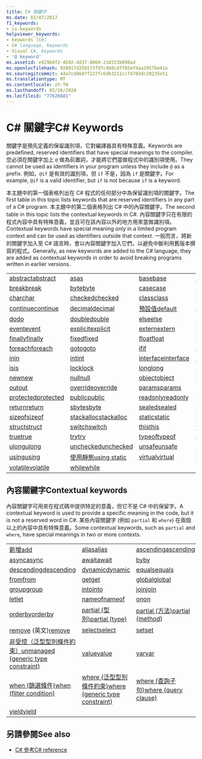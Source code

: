 ```yaml
---
title: C# 關鍵字
ms.date: 03/07/2017
f1_keywords:
- cs.keywords
helpviewer_keywords:
- keywords [C#]
- C# language, keywords
- Visual C#, keywords
- '@ keyword'
ms.assetid: e929b0f2-4b92-4d37-8060-23d323b098ad
ms.openlocfilehash: 928917d25b5f3f97c4b8cdff85efdaa1957be41e
ms.sourcegitcommit: 44a7cd8687f227fc6db3211ccf4783dc20235e51
ms.translationtype: MT
ms.contentlocale: zh-TW
ms.lasthandoff: 02/26/2020
ms.locfileid: "77626681"
---
```

# <a name="c-keywords"></a><span data-ttu-id="98ff0-102">C# 關鍵字</span><span class="sxs-lookup"><span data-stu-id="98ff0-102">C# Keywords</span></span>

<span data-ttu-id="98ff0-103">關鍵字是預先定義的保留識別項，它對編譯器具有特殊意義。</span><span class="sxs-lookup"><span data-stu-id="98ff0-103">Keywords are predefined, reserved identifiers that have special meanings to the compiler.</span></span> <span data-ttu-id="98ff0-104">您必須在關鍵字加上 `@` 做為前置詞，才能將它們當做程式中的識別項使用。</span><span class="sxs-lookup"><span data-stu-id="98ff0-104">They cannot be used as identifiers in your program unless they include `@` as a prefix.</span></span> <span data-ttu-id="98ff0-105">例如，`@if` 是有效的識別項，但 `if` 不是，因為 `if` 是關鍵字。</span><span class="sxs-lookup"><span data-stu-id="98ff0-105">For example, `@if` is a valid identifier, but `if` is not because `if` is a keyword.</span></span>  
  
 <span data-ttu-id="98ff0-106">本主題中的第一個表格列出在 C# 程式的任何部分中為保留識別項的關鍵字。</span><span class="sxs-lookup"><span data-stu-id="98ff0-106">The first table in this topic lists keywords that are reserved identifiers in any part of a C# program.</span></span> <span data-ttu-id="98ff0-107">本主題中的第二個表格列出 C# 中的內容關鍵字。</span><span class="sxs-lookup"><span data-stu-id="98ff0-107">The second table in this topic lists the contextual keywords in C#.</span></span> <span data-ttu-id="98ff0-108">內容關鍵字只在有限的程式內容中具有特殊意義，並且可在該內容以外的地方用來當做識別項。</span><span class="sxs-lookup"><span data-stu-id="98ff0-108">Contextual keywords have special meaning only in a limited program context and can be used as identifiers outside that context.</span></span> <span data-ttu-id="98ff0-109">一般而言，將新的關鍵字加入至 C# 語言時，會以內容關鍵字加入它們，以避免中斷利用舊版本撰寫的程式。</span><span class="sxs-lookup"><span data-stu-id="98ff0-109">Generally, as new keywords are added to the C# language, they are added as contextual keywords in order to avoid breaking programs written in earlier versions.</span></span>  
  
|||||  
|---|---|---|---|  
|[<span data-ttu-id="98ff0-110">abstract</span><span class="sxs-lookup"><span data-stu-id="98ff0-110">abstract</span></span>](abstract.md)|[<span data-ttu-id="98ff0-111">as</span><span class="sxs-lookup"><span data-stu-id="98ff0-111">as</span></span>](../operators/type-testing-and-cast.md#as-operator)|[<span data-ttu-id="98ff0-112">base</span><span class="sxs-lookup"><span data-stu-id="98ff0-112">base</span></span>](base.md)|[<span data-ttu-id="98ff0-113">bool</span><span class="sxs-lookup"><span data-stu-id="98ff0-113">bool</span></span>](../builtin-types/bool.md)|  
|[<span data-ttu-id="98ff0-114">break</span><span class="sxs-lookup"><span data-stu-id="98ff0-114">break</span></span>](break.md)|[<span data-ttu-id="98ff0-115">byte</span><span class="sxs-lookup"><span data-stu-id="98ff0-115">byte</span></span>](../builtin-types/integral-numeric-types.md)|[<span data-ttu-id="98ff0-116">case</span><span class="sxs-lookup"><span data-stu-id="98ff0-116">case</span></span>](switch.md)|[<span data-ttu-id="98ff0-117">catch</span><span class="sxs-lookup"><span data-stu-id="98ff0-117">catch</span></span>](try-catch.md)|  
|[<span data-ttu-id="98ff0-118">char</span><span class="sxs-lookup"><span data-stu-id="98ff0-118">char</span></span>](../builtin-types/char.md)|[<span data-ttu-id="98ff0-119">checked</span><span class="sxs-lookup"><span data-stu-id="98ff0-119">checked</span></span>](checked.md)|[<span data-ttu-id="98ff0-120">class</span><span class="sxs-lookup"><span data-stu-id="98ff0-120">class</span></span>](class.md)|[<span data-ttu-id="98ff0-121">const</span><span class="sxs-lookup"><span data-stu-id="98ff0-121">const</span></span>](const.md)|  
|[<span data-ttu-id="98ff0-122">continue</span><span class="sxs-lookup"><span data-stu-id="98ff0-122">continue</span></span>](continue.md)|[<span data-ttu-id="98ff0-123">decimal</span><span class="sxs-lookup"><span data-stu-id="98ff0-123">decimal</span></span>](../builtin-types/floating-point-numeric-types.md)|[<span data-ttu-id="98ff0-124">預設值</span><span class="sxs-lookup"><span data-stu-id="98ff0-124">default</span></span>](default.md)|[<span data-ttu-id="98ff0-125">delegate</span><span class="sxs-lookup"><span data-stu-id="98ff0-125">delegate</span></span>](../builtin-types/reference-types.md)|  
|[<span data-ttu-id="98ff0-126">do</span><span class="sxs-lookup"><span data-stu-id="98ff0-126">do</span></span>](do.md)|[<span data-ttu-id="98ff0-127">double</span><span class="sxs-lookup"><span data-stu-id="98ff0-127">double</span></span>](../builtin-types/floating-point-numeric-types.md)|[<span data-ttu-id="98ff0-128">else</span><span class="sxs-lookup"><span data-stu-id="98ff0-128">else</span></span>](if-else.md)|[<span data-ttu-id="98ff0-129">enum</span><span class="sxs-lookup"><span data-stu-id="98ff0-129">enum</span></span>](../builtin-types/enum.md)|  
|[<span data-ttu-id="98ff0-130">event</span><span class="sxs-lookup"><span data-stu-id="98ff0-130">event</span></span>](event.md)|[<span data-ttu-id="98ff0-131">explicit</span><span class="sxs-lookup"><span data-stu-id="98ff0-131">explicit</span></span>](../operators/user-defined-conversion-operators.md)|[<span data-ttu-id="98ff0-132">extern</span><span class="sxs-lookup"><span data-stu-id="98ff0-132">extern</span></span>](extern.md)|[<span data-ttu-id="98ff0-133">false</span><span class="sxs-lookup"><span data-stu-id="98ff0-133">false</span></span>](../builtin-types/bool.md)|  
|[<span data-ttu-id="98ff0-134">finally</span><span class="sxs-lookup"><span data-stu-id="98ff0-134">finally</span></span>](try-finally.md)|[<span data-ttu-id="98ff0-135">fixed</span><span class="sxs-lookup"><span data-stu-id="98ff0-135">fixed</span></span>](fixed-statement.md)|[<span data-ttu-id="98ff0-136">float</span><span class="sxs-lookup"><span data-stu-id="98ff0-136">float</span></span>](../builtin-types/floating-point-numeric-types.md)|[<span data-ttu-id="98ff0-137">for</span><span class="sxs-lookup"><span data-stu-id="98ff0-137">for</span></span>](for.md)|  
|[<span data-ttu-id="98ff0-138">foreach</span><span class="sxs-lookup"><span data-stu-id="98ff0-138">foreach</span></span>](foreach-in.md)|[<span data-ttu-id="98ff0-139">goto</span><span class="sxs-lookup"><span data-stu-id="98ff0-139">goto</span></span>](goto.md)|[<span data-ttu-id="98ff0-140">if</span><span class="sxs-lookup"><span data-stu-id="98ff0-140">if</span></span>](if-else.md)|[<span data-ttu-id="98ff0-141">implicit</span><span class="sxs-lookup"><span data-stu-id="98ff0-141">implicit</span></span>](../operators/user-defined-conversion-operators.md)|  
|[<span data-ttu-id="98ff0-142">in</span><span class="sxs-lookup"><span data-stu-id="98ff0-142">in</span></span>](in.md)|[<span data-ttu-id="98ff0-143">int</span><span class="sxs-lookup"><span data-stu-id="98ff0-143">int</span></span>](../builtin-types/integral-numeric-types.md)|[<span data-ttu-id="98ff0-144">interface</span><span class="sxs-lookup"><span data-stu-id="98ff0-144">interface</span></span>](interface.md)|[<span data-ttu-id="98ff0-145">internal</span><span class="sxs-lookup"><span data-stu-id="98ff0-145">internal</span></span>](internal.md)|
|[<span data-ttu-id="98ff0-146">is</span><span class="sxs-lookup"><span data-stu-id="98ff0-146">is</span></span>](is.md)|[<span data-ttu-id="98ff0-147">lock</span><span class="sxs-lookup"><span data-stu-id="98ff0-147">lock</span></span>](lock-statement.md)|[<span data-ttu-id="98ff0-148">long</span><span class="sxs-lookup"><span data-stu-id="98ff0-148">long</span></span>](../builtin-types/integral-numeric-types.md)|[<span data-ttu-id="98ff0-149">namespace</span><span class="sxs-lookup"><span data-stu-id="98ff0-149">namespace</span></span>](namespace.md)|
|[<span data-ttu-id="98ff0-150">new</span><span class="sxs-lookup"><span data-stu-id="98ff0-150">new</span></span>](../operators/new-operator.md)|[<span data-ttu-id="98ff0-151">null</span><span class="sxs-lookup"><span data-stu-id="98ff0-151">null</span></span>](null.md)|[<span data-ttu-id="98ff0-152">object</span><span class="sxs-lookup"><span data-stu-id="98ff0-152">object</span></span>](../builtin-types/reference-types.md)|[<span data-ttu-id="98ff0-153">operator</span><span class="sxs-lookup"><span data-stu-id="98ff0-153">operator</span></span>](../operators/operator-overloading.md)|
|[<span data-ttu-id="98ff0-154">out</span><span class="sxs-lookup"><span data-stu-id="98ff0-154">out</span></span>](out.md)|[<span data-ttu-id="98ff0-155">override</span><span class="sxs-lookup"><span data-stu-id="98ff0-155">override</span></span>](override.md)|[<span data-ttu-id="98ff0-156">params</span><span class="sxs-lookup"><span data-stu-id="98ff0-156">params</span></span>](params.md)|[<span data-ttu-id="98ff0-157">private</span><span class="sxs-lookup"><span data-stu-id="98ff0-157">private</span></span>](private.md)|
|[<span data-ttu-id="98ff0-158">protected</span><span class="sxs-lookup"><span data-stu-id="98ff0-158">protected</span></span>](protected.md)|[<span data-ttu-id="98ff0-159">public</span><span class="sxs-lookup"><span data-stu-id="98ff0-159">public</span></span>](public.md)|[<span data-ttu-id="98ff0-160">readonly</span><span class="sxs-lookup"><span data-stu-id="98ff0-160">readonly</span></span>](readonly.md)|[<span data-ttu-id="98ff0-161">ref</span><span class="sxs-lookup"><span data-stu-id="98ff0-161">ref</span></span>](ref.md)|
|[<span data-ttu-id="98ff0-162">return</span><span class="sxs-lookup"><span data-stu-id="98ff0-162">return</span></span>](return.md)|[<span data-ttu-id="98ff0-163">sbyte</span><span class="sxs-lookup"><span data-stu-id="98ff0-163">sbyte</span></span>](../builtin-types/integral-numeric-types.md)|[<span data-ttu-id="98ff0-164">sealed</span><span class="sxs-lookup"><span data-stu-id="98ff0-164">sealed</span></span>](sealed.md)|[<span data-ttu-id="98ff0-165">short</span><span class="sxs-lookup"><span data-stu-id="98ff0-165">short</span></span>](../builtin-types/integral-numeric-types.md)||
[<span data-ttu-id="98ff0-166">sizeof</span><span class="sxs-lookup"><span data-stu-id="98ff0-166">sizeof</span></span>](../operators/sizeof.md)|[<span data-ttu-id="98ff0-167">stackalloc</span><span class="sxs-lookup"><span data-stu-id="98ff0-167">stackalloc</span></span>](../operators/stackalloc.md)|[<span data-ttu-id="98ff0-168">static</span><span class="sxs-lookup"><span data-stu-id="98ff0-168">static</span></span>](static.md)|[<span data-ttu-id="98ff0-169">string</span><span class="sxs-lookup"><span data-stu-id="98ff0-169">string</span></span>](../builtin-types/reference-types.md)|
|[<span data-ttu-id="98ff0-170">struct</span><span class="sxs-lookup"><span data-stu-id="98ff0-170">struct</span></span>](../builtin-types/struct.md)|[<span data-ttu-id="98ff0-171">switch</span><span class="sxs-lookup"><span data-stu-id="98ff0-171">switch</span></span>](switch.md)|[<span data-ttu-id="98ff0-172">this</span><span class="sxs-lookup"><span data-stu-id="98ff0-172">this</span></span>](this.md)|[<span data-ttu-id="98ff0-173">throw</span><span class="sxs-lookup"><span data-stu-id="98ff0-173">throw</span></span>](throw.md)|
|[<span data-ttu-id="98ff0-174">true</span><span class="sxs-lookup"><span data-stu-id="98ff0-174">true</span></span>](../builtin-types/bool.md)|[<span data-ttu-id="98ff0-175">try</span><span class="sxs-lookup"><span data-stu-id="98ff0-175">try</span></span>](try-catch.md)|[<span data-ttu-id="98ff0-176">typeof</span><span class="sxs-lookup"><span data-stu-id="98ff0-176">typeof</span></span>](../operators/type-testing-and-cast.md#typeof-operator)|[<span data-ttu-id="98ff0-177">uint</span><span class="sxs-lookup"><span data-stu-id="98ff0-177">uint</span></span>](../builtin-types/integral-numeric-types.md)|
|[<span data-ttu-id="98ff0-178">ulong</span><span class="sxs-lookup"><span data-stu-id="98ff0-178">ulong</span></span>](../builtin-types/integral-numeric-types.md)|[<span data-ttu-id="98ff0-179">unchecked</span><span class="sxs-lookup"><span data-stu-id="98ff0-179">unchecked</span></span>](unchecked.md)|[<span data-ttu-id="98ff0-180">unsafe</span><span class="sxs-lookup"><span data-stu-id="98ff0-180">unsafe</span></span>](unsafe.md)|[<span data-ttu-id="98ff0-181">ushort</span><span class="sxs-lookup"><span data-stu-id="98ff0-181">ushort</span></span>](../builtin-types/integral-numeric-types.md)|
|[<span data-ttu-id="98ff0-182">using</span><span class="sxs-lookup"><span data-stu-id="98ff0-182">using</span></span>](using.md)|[<span data-ttu-id="98ff0-183">使用靜態</span><span class="sxs-lookup"><span data-stu-id="98ff0-183">using static</span></span>](using-static.md)|[<span data-ttu-id="98ff0-184">virtual</span><span class="sxs-lookup"><span data-stu-id="98ff0-184">virtual</span></span>](virtual.md)|[<span data-ttu-id="98ff0-185">void</span><span class="sxs-lookup"><span data-stu-id="98ff0-185">void</span></span>](../builtin-types/void.md)|
|[<span data-ttu-id="98ff0-186">volatile</span><span class="sxs-lookup"><span data-stu-id="98ff0-186">volatile</span></span>](volatile.md)|[<span data-ttu-id="98ff0-187">while</span><span class="sxs-lookup"><span data-stu-id="98ff0-187">while</span></span>](while.md)|

## <a name="contextual-keywords"></a><span data-ttu-id="98ff0-188">內容關鍵字</span><span class="sxs-lookup"><span data-stu-id="98ff0-188">Contextual keywords</span></span>

 <span data-ttu-id="98ff0-189">內容關鍵字可用來在程式碼中提供特定的意義，但它不是 C# 中的保留字。</span><span class="sxs-lookup"><span data-stu-id="98ff0-189">A contextual keyword is used to provide a specific meaning in the code, but it is not a reserved word in C#.</span></span> <span data-ttu-id="98ff0-190">某些內容關鍵字 (例如 `partial` 和 `where`) 在兩個以上的內容中具有特殊意義。</span><span class="sxs-lookup"><span data-stu-id="98ff0-190">Some contextual keywords, such as `partial` and `where`, have special meanings in two or more contexts.</span></span>  
  
||||  
|---|---|---|  
|[<span data-ttu-id="98ff0-191">新增</span><span class="sxs-lookup"><span data-stu-id="98ff0-191">add</span></span>](add.md)|[<span data-ttu-id="98ff0-192">alias</span><span class="sxs-lookup"><span data-stu-id="98ff0-192">alias</span></span>](extern-alias.md)|[<span data-ttu-id="98ff0-193">ascending</span><span class="sxs-lookup"><span data-stu-id="98ff0-193">ascending</span></span>](ascending.md)|
|[<span data-ttu-id="98ff0-194">async</span><span class="sxs-lookup"><span data-stu-id="98ff0-194">async</span></span>](async.md)|[<span data-ttu-id="98ff0-195">await</span><span class="sxs-lookup"><span data-stu-id="98ff0-195">await</span></span>](../operators/await.md)|[<span data-ttu-id="98ff0-196">by</span><span class="sxs-lookup"><span data-stu-id="98ff0-196">by</span></span>](by.md)|
|[<span data-ttu-id="98ff0-197">descending</span><span class="sxs-lookup"><span data-stu-id="98ff0-197">descending</span></span>](descending.md)|[<span data-ttu-id="98ff0-198">dynamic</span><span class="sxs-lookup"><span data-stu-id="98ff0-198">dynamic</span></span>](../builtin-types/reference-types.md)|[<span data-ttu-id="98ff0-199">equals</span><span class="sxs-lookup"><span data-stu-id="98ff0-199">equals</span></span>](equals.md)|
|[<span data-ttu-id="98ff0-200">from</span><span class="sxs-lookup"><span data-stu-id="98ff0-200">from</span></span>](from-clause.md)|[<span data-ttu-id="98ff0-201">get</span><span class="sxs-lookup"><span data-stu-id="98ff0-201">get</span></span>](get.md)|[<span data-ttu-id="98ff0-202">global</span><span class="sxs-lookup"><span data-stu-id="98ff0-202">global</span></span>](../operators/namespace-alias-qualifier.md)|
|[<span data-ttu-id="98ff0-203">group</span><span class="sxs-lookup"><span data-stu-id="98ff0-203">group</span></span>](group-clause.md)|[<span data-ttu-id="98ff0-204">into</span><span class="sxs-lookup"><span data-stu-id="98ff0-204">into</span></span>](into.md)|[<span data-ttu-id="98ff0-205">join</span><span class="sxs-lookup"><span data-stu-id="98ff0-205">join</span></span>](join-clause.md)|
|[<span data-ttu-id="98ff0-206">let</span><span class="sxs-lookup"><span data-stu-id="98ff0-206">let</span></span>](let-clause.md)|[<span data-ttu-id="98ff0-207">nameof</span><span class="sxs-lookup"><span data-stu-id="98ff0-207">nameof</span></span>](../operators/nameof.md)|[<span data-ttu-id="98ff0-208">on</span><span class="sxs-lookup"><span data-stu-id="98ff0-208">on</span></span>](on.md)|
|[<span data-ttu-id="98ff0-209">orderby</span><span class="sxs-lookup"><span data-stu-id="98ff0-209">orderby</span></span>](orderby-clause.md)|[<span data-ttu-id="98ff0-210">partial (型別)</span><span class="sxs-lookup"><span data-stu-id="98ff0-210">partial (type)</span></span>](partial-type.md)|[<span data-ttu-id="98ff0-211">partial (方法)</span><span class="sxs-lookup"><span data-stu-id="98ff0-211">partial (method)</span></span>](partial-method.md)|
|<span data-ttu-id="98ff0-212">[remove](remove.md) \(英文\)</span><span class="sxs-lookup"><span data-stu-id="98ff0-212">[remove](remove.md)</span></span>|[<span data-ttu-id="98ff0-213">select</span><span class="sxs-lookup"><span data-stu-id="98ff0-213">select</span></span>](select-clause.md)|[<span data-ttu-id="98ff0-214">set</span><span class="sxs-lookup"><span data-stu-id="98ff0-214">set</span></span>](set.md)|
|[<span data-ttu-id="98ff0-215">非受控（泛型型別條件約束）</span><span class="sxs-lookup"><span data-stu-id="98ff0-215">unmanaged (generic type constraint)</span></span>](where-generic-type-constraint.md)|[<span data-ttu-id="98ff0-216">value</span><span class="sxs-lookup"><span data-stu-id="98ff0-216">value</span></span>](value.md)|[<span data-ttu-id="98ff0-217">var</span><span class="sxs-lookup"><span data-stu-id="98ff0-217">var</span></span>](var.md)|
|[<span data-ttu-id="98ff0-218">when (篩選條件)</span><span class="sxs-lookup"><span data-stu-id="98ff0-218">when (filter condition)</span></span>](when.md)|[<span data-ttu-id="98ff0-219">where (泛型型別條件約束)</span><span class="sxs-lookup"><span data-stu-id="98ff0-219">where (generic type constraint)</span></span>](where-generic-type-constraint.md)|[<span data-ttu-id="98ff0-220">where (查詢子句)</span><span class="sxs-lookup"><span data-stu-id="98ff0-220">where (query clause)</span></span>](where-clause.md)|
|[<span data-ttu-id="98ff0-221">yield</span><span class="sxs-lookup"><span data-stu-id="98ff0-221">yield</span></span>](yield.md)| | |
  
## <a name="see-also"></a><span data-ttu-id="98ff0-222">另請參閱</span><span class="sxs-lookup"><span data-stu-id="98ff0-222">See also</span></span>

- [<span data-ttu-id="98ff0-223">C# 參考</span><span class="sxs-lookup"><span data-stu-id="98ff0-223">C# reference</span></span>](../index.md)
